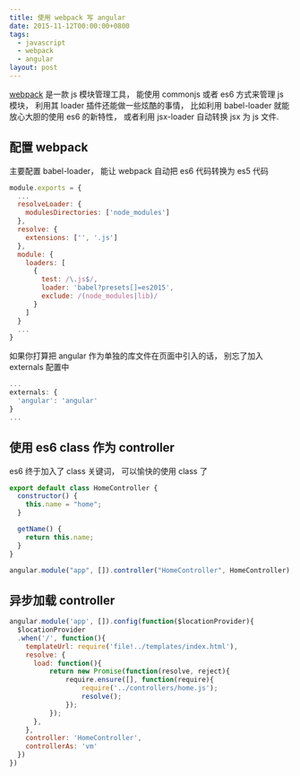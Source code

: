 ```yaml
---
title: 使用 webpack 写 angular
date: 2015-11-12T00:00:00+0800
tags:
  - javascript
  - webpack
  - angular
layout: post
---
```


[webpack](https://webpack.github.io) 是一款 js 模块管理工具， 能使用 commonjs 或者 es6 方式来管理 js 模块， 利用其 loader 插件还能做一些炫酷的事情， 比如利用 babel-loader 就能放心大胆的使用 es6 的新特性， 或者利用 jsx-loader 自动转换 jsx 为 js 文件.<!--more-->

## 配置 webpack

主要配置 babel-loader， 能让 webpack 自动把 es6 代码转换为 es5 代码

```javascript
module.exports = {
  ...
  resolveLoader: {
    modulesDirectories: ['node_modules']
  },
  resolve: {
    extensions: ['', '.js']
  },
  module: {
    loaders: [
      {
        test: /\.js$/,
        loader: 'babel?presets[]=es2015',
        exclude: /(node_modules|lib)/
      }
    ]
  }
  ...
}
```

如果你打算把 angular 作为单独的库文件在页面中引入的话， 别忘了加入 externals 配置中

```javascript
...
externals: {
  'angular': 'angular'
}
...
```

## 使用 es6 class 作为 controller

es6 终于加入了 class 关键词， 可以愉快的使用 class 了

```javascript
export default class HomeController {
  constructor() {
    this.name = "home";
  }

  getName() {
    return this.name;
  }
}

angular.module("app", []).controller("HomeController", HomeController);
```

## 异步加载 controller

```javascript
angular.module('app', []).config(function($locationProvider){
  $locationProvider
  .when('/', function(){
    templateUrl: require('file!../templates/index.html'),
    resolve: {
      load: function(){
          return new Promise(function(resolve, reject){
              require.ensure([], function(require){
                  require('../controllers/home.js');
                  resolve();
              });
          });
      },
    },
    controller: 'HomeController',
    controllerAs: 'vm'
  })
})
```
